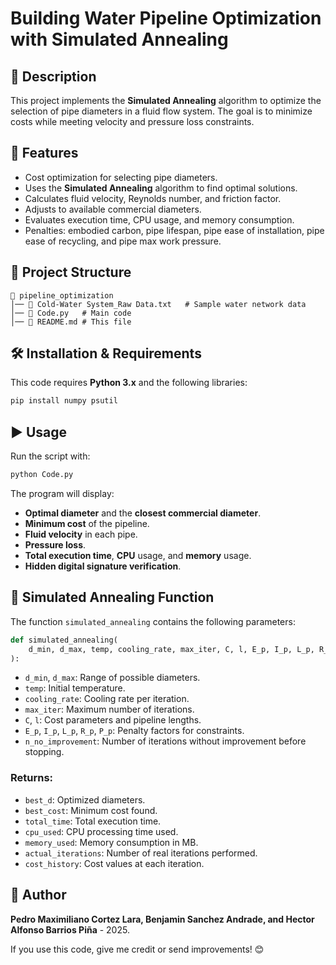 # Building Water Pipeline Optimization with Simulated Annealing

## 📌 Description
This project implements the **Simulated Annealing** algorithm to optimize the selection of pipe diameters in a fluid flow system. The goal is to minimize costs while meeting velocity and pressure loss constraints.

## 🚀 Features
- Cost optimization for selecting pipe diameters.
- Uses the **Simulated Annealing** algorithm to find optimal solutions.
- Calculates fluid velocity, Reynolds number, and friction factor.
- Adjusts to available commercial diameters.
- Evaluates execution time, CPU usage, and memory consumption.
- Penalties: embodied carbon, pipe lifespan, pipe ease of installation, pipe ease of recycling, and pipe max work pressure.
  
## 📂 Project Structure
```
📁 pipeline_optimization
│── 📄 Cold-Water System_Raw Data.txt   # Sample water network data
│── 📄 Code.py   # Main code
│── 📄 README.md # This file
```

## 🛠 Installation & Requirements
This code requires **Python 3.x** and the following libraries:

```bash
pip install numpy psutil
```

## ▶️ Usage
Run the script with:

```bash
python Code.py
```

The program will display:
- **Optimal diameter** and the **closest commercial diameter**.
- **Minimum cost** of the pipeline.
- **Fluid velocity** in each pipe.
- **Pressure loss**.
- **Total execution time**, **CPU** usage, and **memory** usage.
- **Hidden digital signature verification**.

## 🔧 Simulated Annealing Function
The function `simulated_annealing` contains the following parameters:

```python
def simulated_annealing(
    d_min, d_max, temp, cooling_rate, max_iter, C, l, E_p, I_p, L_p, R_p, P_p, n_no_improvement=500
):
```
- `d_min`, `d_max`: Range of possible diameters.
- `temp`: Initial temperature.
- `cooling_rate`: Cooling rate per iteration.
- `max_iter`: Maximum number of iterations.
- `C`, `l`: Cost parameters and pipeline lengths.
- `E_p`, `I_p`, `L_p`, `R_p`, `P_p`: Penalty factors for constraints.
- `n_no_improvement`: Number of iterations without improvement before stopping.

### **Returns:**
- `best_d`: Optimized diameters.
- `best_cost`: Minimum cost found.
- `total_time`: Total execution time.
- `cpu_used`: CPU processing time used.
- `memory_used`: Memory consumption in MB.
- `actual_iterations`: Number of real iterations performed.
- `cost_history`: Cost values at each iteration.

## 👤 Author
**Pedro Maximiliano Cortez Lara, Benjamin Sanchez Andrade, and Hector Alfonso Barrios Piña** - 2025.

If you use this code, give me credit or send improvements! 😊
